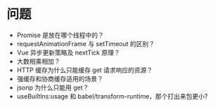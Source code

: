 # 问题

- Promise 是放在哪个线程中的？
- requestAnimationFrame 与 setTimeout 的区别？
- Vue 异步更新策略及 nextTick 原理？
- 大数相乘相加？
- HTTP 缓存为什么只能缓存 get 请求响应的资源？
- 强缓存和协商缓存适用的场景？
- jsonp 为什么只能用 get？
- useBuiltlns:usage 和 babel/transform-runtime，那个打出来包更小?
